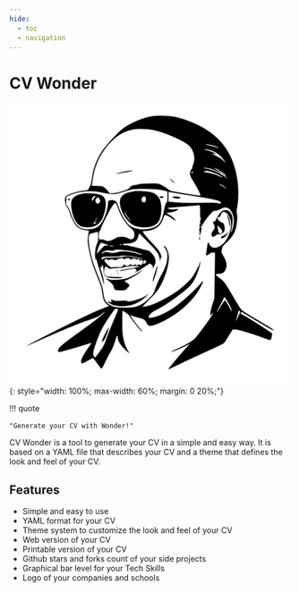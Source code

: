 ```yaml
---
hide:
  - toc
  - navigation
---
```

# CV Wonder

![CV Wonder](./logo.svg){: style="width: 100%; max-width: 60%; margin: 0 20%;"}

!!! quote

    "Generate your CV with Wonder!"

CV Wonder is a tool to generate your CV in a simple and easy way.
It is based on a YAML file that describes your CV and a theme that defines the look and feel of your CV.

## Features

- Simple and easy to use
- YAML format for your CV
- Theme system to customize the look and feel of your CV
- Web version of your CV
- Printable version of your CV
- Github stars and forks count of your side projects
- Graphical bar level for your Tech Skills
- Logo of your companies and schools
